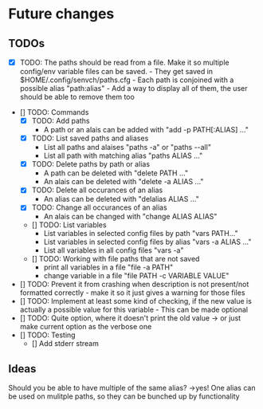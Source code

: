# Future changes

## TODOs

- [X] TODO: The paths should be read from a file. Make it so multiple config/env variable files can be saved.
          - They get saved in $HOME/.config/senvch/paths.cfg 
	  - Each path is conjoined with a possible alias "path:alias"
          - Add a way to display all of them, the user should be able to remove them too
- [] TODO: Commands
  - [X] TODO: Add paths
	- A path or an alais can be added with "add -p PATH[:ALIAS] ..."
  - [X] TODO: List saved paths and aliases
	- List all paths and alaises "paths -a" or "paths --all"
	- List all path with matching alias "paths ALIAS ..."
  - [X] TODO: Delete paths by path or alias
	- A path can be deleted with "delete PATH ..."
	- An alais can be deleted with "delete -a ALIAS ..."
  - [X] TODO: Delete all occurances of an alias
  	- An alias can be deleted with "delalias ALIAS ..."
  - [X] TODO: Change all occurances of an alias
	- An alais can be changed with "change ALIAS ALIAS"
  - [] TODO: List variables
	- List variables in selected config files by path "vars PATH..."
	- List variables in selected config files by alias "vars -a ALIAS ..."
	- List all variables in all config files "vars -a"
  - [] TODO: Working with file paths that are not saved
	- print all variables in a file "file -a PATH"
	- change variable in a file "file PATH -c VARIABLE VALUE"
- [] TODO: Prevent it from crashing when description is not present/not formatted correctly
      - make it so it just gives a warning for those files
- [] TODO: Implement at least some kind of checking, if the new value is actually a possible value for this variable
      - This can be made optional
- [] TODO: Quite option, where it doesn't print the old value -> or just make current option as the verbose one
- [] TODO: Testing
	- [] Add stderr stream
## Ideas

Should you be able to have multiple of the same alias? ->yes!
One alias can be used on mulitple paths, so they can be bunched up by functionality

